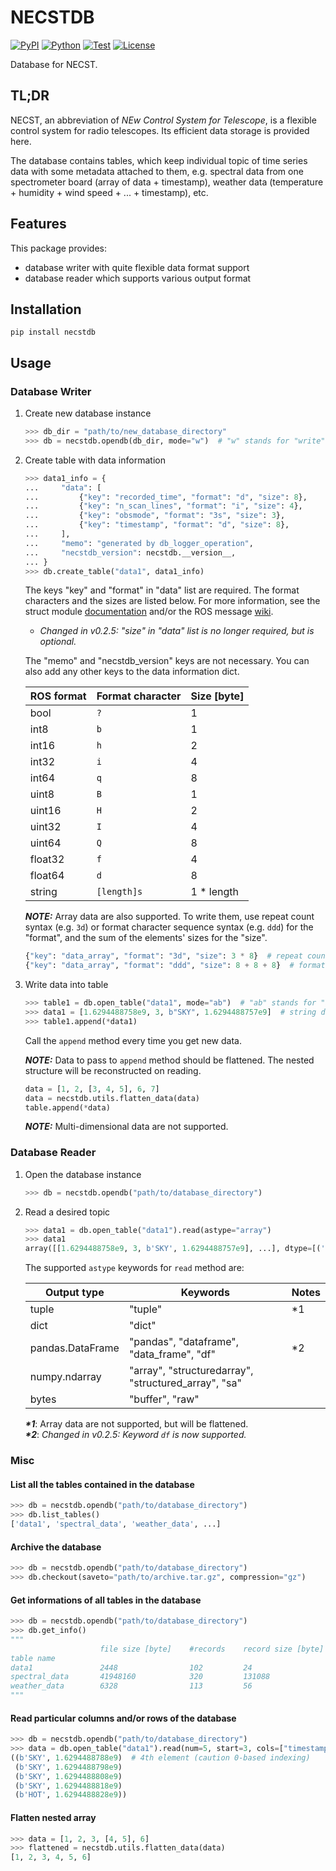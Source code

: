 # NECSTDB

[![PyPI](https://img.shields.io/pypi/v/necstdb.svg?label=PyPI&style=flat-square)](https://pypi.org/pypi/necstdb/)
[![Python](https://img.shields.io/pypi/pyversions/necstdb.svg?label=Python&color=yellow&style=flat-square)](https://pypi.org/pypi/necstdb/)
[![Test](https://img.shields.io/github/workflow/status/ogawa-ros/necstdb/Test?logo=github&label=Test&style=flat-square)](https://github.com/ogawa-ros/necstdb/actions)
[![License](https://img.shields.io/badge/license-MIT-blue.svg?label=License&style=flat-square)](LICENSE)

Database for NECST.

## TL;DR

NECST, an abbreviation of *NEw Control System for Telescope*, is a flexible control system for radio telescopes. Its efficient data storage is provided here.

The database contains tables, which keep individual topic of time series data with some metadata attached to them, e.g. spectral data from one spectrometer board (array of data + timestamp), weather data (temperature + humidity + wind speed + ... + timestamp), etc.

## Features

This package provides:

- database writer with quite flexible data format support
- database reader which supports various output format

## Installation

```shell
pip install necstdb
```

## Usage

### Database Writer

1. Create new database instance

    ```python
    >>> db_dir = "path/to/new_database_directory"
    >>> db = necstdb.opendb(db_dir, mode="w")  # "w" stands for "write"
    ```

2. Create table with data information

    ```python
    >>> data1_info = {
    ...     "data": [
    ...         {"key": "recorded_time", "format": "d", "size": 8},
    ...         {"key": "n_scan_lines", "format": "i", "size": 4},
    ...         {"key": "obsmode", "format": "3s", "size": 3},
    ...         {"key": "timestamp", "format": "d", "size": 8},
    ...     ],
    ...     "memo": "generated by db_logger_operation",
    ...     "necstdb_version": necstdb.__version__,
    ... }
    >>> db.create_table("data1", data1_info)
    ```

    The keys "key" and "format" in "data" list are required. The format characters and the sizes are listed below. For more information, see the struct module [documentation](https://docs.python.org/3/library/struct.html#format-characters) and/or the ROS message [wiki](http://wiki.ros.org/msg).

    - *Changed in v0.2.5: "size" in "data" list is no longer required, but is optional.*

    The "memo" and "necstdb_version" keys are not necessary. You can also add any other keys to the data information dict.

    | ROS format | Format character | Size \[byte\] |
    | ---------- | ---------------- | ------------- |
    | bool       | ``?``            | 1             |
    | int8       | ``b``            | 1             |
    | int16      | ``h``            | 2             |
    | int32      | ``i``            | 4             |
    | int64      | ``q``            | 8             |
    | uint8      | ``B``            | 1             |
    | uint16     | ``H``            | 2             |
    | uint32     | ``I``            | 4             |
    | uint64     | ``Q``            | 8             |
    | float32    | ``f``            | 4             |
    | float64    | ``d``            | 8             |
    | string     | ``[length]s``    | 1 * length    |

    ***NOTE:***
    Array data are also supported. To write them, use repeat count syntax (e.g. ``3d``) or format character sequence syntax (e.g. ``ddd``) for the "format", and the sum of the elements' sizes for the "size".

    ```python
    {"key": "data_array", "format": "3d", "size": 3 * 8}  # repeat count syntax
    {"key": "data_array", "format": "ddd", "size": 8 + 8 + 8}  # format character sequence syntax
    ```

3. Write data into table

    ```python
    >>> table1 = db.open_table("data1", mode="ab")  # "ab" stands for "append binary"
    >>> data1 = [1.6294488758e9, 3, b"SKY", 1.6294488757e9]  # string data are not allowed, use bytes instead
    >>> table1.append(*data1)
    ```

    Call the ``append`` method every time you get new data.

    ***NOTE:***
    Data to pass to ``append`` method should be flattened. The nested structure will be reconstructed on reading.

    ```python
    data = [1, 2, [3, 4, 5], 6, 7]
    data = necstdb.utils.flatten_data(data)
    table.append(*data)
    ```

    ***NOTE:***
    Multi-dimensional data are not supported.

### Database Reader

1. Open the database instance

    ```python
    >>> db = necstdb.opendb("path/to/database_directory")
    ```

2. Read a desired topic

    ```python
    >>> data1 = db.open_table("data1").read(astype="array")
    >>> data1
    array([[1.6294488758e9, 3, b'SKY', 1.6294488757e9], ...], dtype=[('recorded_time', '<f8'), ('n_scan_lines', '<i4'), ('obsmode', '|S3'), ('timestamp', '<f8')])
    ```

    The supported ``astype`` keywords for ``read`` method are:

    | Output type      | Keywords                                             | Notes |
    | ---------------- | ---------------------------------------------------- | ----- |
    | tuple            | "tuple"                                              | \*1   |
    | dict             | "dict"                                               |       |
    | pandas.DataFrame | "pandas", "dataframe", "data_frame", "df"            | \*2   |
    | numpy.ndarray    | "array", "structuredarray", "structured_array", "sa" |       |
    | bytes            | "buffer", "raw"                                      |       |

    ***\*1***: Array data are not supported, but will be flattened.  
    ***\*2***: *Changed in v0.2.5: Keyword ``df`` is now supported.*

### Misc

#### List all the tables contained in the database

```python
>>> db = necstdb.opendb("path/to/database_directory")
>>> db.list_tables()
['data1', 'spectral_data', 'weather_data', ...]
```

#### Archive the database

```python
>>> db = necstdb.opendb("path/to/database_directory")
>>> db.checkout(saveto="path/to/archive.tar.gz", compression="gz")
```

#### Get informations of all tables in the database

```python
>>> db = necstdb.opendb("path/to/database_directory")
>>> db.get_info()
"""
                    file size [byte]    #records    record size [byte]  format
table name
data1               2448                102         24                  di3sd
spectral_data       41948160            320         131088              d32768fd
weather_data        6328                113         56                  ddddddd
"""
```

#### Read particular columns and/or rows of the database

```python
>>> db = necstdb.opendb("path/to/database_directory")
>>> data = db.open_table("data1").read(num=5, start=3, cols=["timestamp", "obsmode"], astype="tuple")  # order of cols won't be preserved
((b'SKY', 1.6294488788e9)  # 4th element (caution 0-based indexing)
 (b'SKY', 1.6294488798e9)
 (b'SKY', 1.6294488808e9)
 (b'SKY', 1.6294488818e9)
 (b'HOT', 1.6294488828e9))
```

#### Flatten nested array

```python
>>> data = [1, 2, 3, [4, 5], 6]
>>> flattened = necstdb.utils.flatten_data(data)
[1, 2, 3, 4, 5, 6]
```

